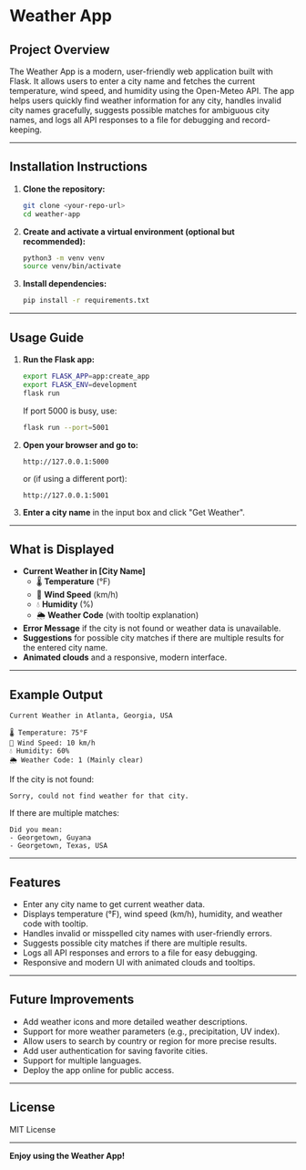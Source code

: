 # Weather App

## Project Overview

The Weather App is a modern, user-friendly web application built with Flask. It allows users to enter a city name and fetches the current temperature, wind speed, and humidity using the Open-Meteo API. The app helps users quickly find weather information for any city, handles invalid city names gracefully, suggests possible matches for ambiguous city names, and logs all API responses to a file for debugging and record-keeping.

---

## Installation Instructions

1. **Clone the repository:**
   ```bash
   git clone <your-repo-url>
   cd weather-app
   ```

2. **Create and activate a virtual environment (optional but recommended):**
   ```bash
   python3 -m venv venv
   source venv/bin/activate
   ```

3. **Install dependencies:**
   ```bash
   pip install -r requirements.txt
   ```

---

## Usage Guide

1. **Run the Flask app:**
   ```bash
   export FLASK_APP=app:create_app
   export FLASK_ENV=development
   flask run
   ```
   If port 5000 is busy, use:
   ```bash
   flask run --port=5001
   ```

2. **Open your browser and go to:**
   ```
   http://127.0.0.1:5000
   ```
   or (if using a different port):
   ```
   http://127.0.0.1:5001
   ```

3. **Enter a city name** in the input box and click "Get Weather".

---

## What is Displayed

- **Current Weather in [City Name]**
  - 🌡️ **Temperature** (°F)
  - 💨 **Wind Speed** (km/h)
  - 💧 **Humidity** (%)
  - 🌦️ **Weather Code** (with tooltip explanation)
- **Error Message** if the city is not found or weather data is unavailable.
- **Suggestions** for possible city matches if there are multiple results for the entered city name.
- **Animated clouds** and a responsive, modern interface.

---

## Example Output

```
Current Weather in Atlanta, Georgia, USA

🌡️ Temperature: 75°F
💨 Wind Speed: 10 km/h
💧 Humidity: 60%
🌦️ Weather Code: 1 (Mainly clear)
```

If the city is not found:
```
Sorry, could not find weather for that city.
```

If there are multiple matches:
```
Did you mean:
- Georgetown, Guyana
- Georgetown, Texas, USA
```

---

## Features

- Enter any city name to get current weather data.
- Displays temperature (°F), wind speed (km/h), humidity, and weather code with tooltip.
- Handles invalid or misspelled city names with user-friendly errors.
- Suggests possible city matches if there are multiple results.
- Logs all API responses and errors to a file for easy debugging.
- Responsive and modern UI with animated clouds and tooltips.

---

## Future Improvements

- Add weather icons and more detailed weather descriptions.
- Support for more weather parameters (e.g., precipitation, UV index).
- Allow users to search by country or region for more precise results.
- Add user authentication for saving favorite cities.
- Support for multiple languages.
- Deploy the app online for public access.

---

## License

MIT License

---

**Enjoy using the Weather App!**